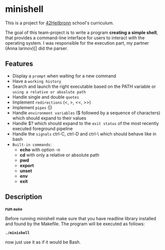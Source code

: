 # minishell
This is a project for [42Heilbronn](https://www.42heilbronn.de/en/curriculum/) school's curriculum.

The goal of this team-project is to write a program __creating a simple shell__, that provides a command-line interface for users to interact with the operating system. I was responsible for the execution part, my partner (Anna Iarinov)[] did the parser.

## Features
+ Display a `prompt` when waiting for a new command
+ Have a `working history`
+ Search and launch the right executable based on the PATH variable or `using a relative or absolute path`
+ Handle single and double `quotes`
+ Implement `redirections` (<, >, <<, >>)
+ Implement `pipes` (|)
+ Handle `environment variables` ($ followed by a sequence of characters) which should expand to their values
+ Handle $? which should expand to the `exit status` of the most recently executed foreground pipeline
+ Handle the `signals` ctrl-C, ctrl-D and ctrl-\ which should behave like in bash
+ `Built-in commands`:
   - __echo__ with option -n
   - __cd__ with only a relative or absolute path
   - __pwd__
   - __export__
   - __unset__
   - __env__
   - __exit__

## Description
**run _`make`_**

Before running minishell make sure that you have readline library installed and found by the Makefile.
The program will be executed as follows:

__`./minishell`__

now just use it as if it would be Bash.
